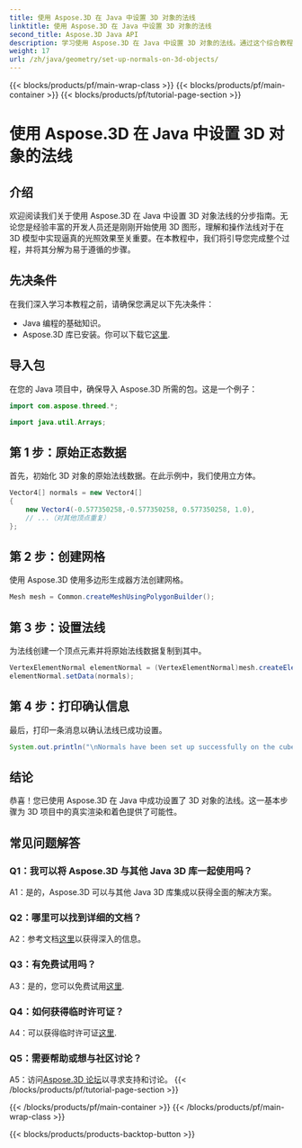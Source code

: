 ```yaml
---
title: 使用 Aspose.3D 在 Java 中设置 3D 对象的法线
linktitle: 使用 Aspose.3D 在 Java 中设置 3D 对象的法线
second_title: Aspose.3D Java API
description: 学习使用 Aspose.3D 在 Java 中设置 3D 对象的法线。通过这个综合教程增强您的图形效果。
weight: 17
url: /zh/java/geometry/set-up-normals-on-3d-objects/
---
```


{{< blocks/products/pf/main-wrap-class >}}
{{< blocks/products/pf/main-container >}}
{{< blocks/products/pf/tutorial-page-section >}}

# 使用 Aspose.3D 在 Java 中设置 3D 对象的法线

## 介绍

欢迎阅读我们关于使用 Aspose.3D 在 Java 中设置 3D 对象法线的分步指南。无论您是经验丰富的开发人员还是刚刚开始使用 3D 图形，理解和操作法线对于在 3D 模型中实现逼真的光照效果至关重要。在本教程中，我们将引导您完成整个过程，并将其分解为易于遵循的步骤。

## 先决条件

在我们深入学习本教程之前，请确保您满足以下先决条件：

- Java 编程的基础知识。
-  Aspose.3D 库已安装。你可以下载它[这里](https://releases.aspose.com/3d/java/).

## 导入包

在您的 Java 项目中，确保导入 Aspose.3D 所需的包。这是一个例子：

```java
import com.aspose.threed.*;

import java.util.Arrays;
```

## 第 1 步：原始正态数据

首先，初始化 3D 对象的原始法线数据。在此示例中，我们使用立方体。

```java
Vector4[] normals = new Vector4[]
{
    new Vector4(-0.577350258,-0.577350258, 0.577350258, 1.0),
    // ...（对其他顶点重复）
};

```

## 第 2 步：创建网格

使用 Aspose.3D 使用多边形生成器方法创建网格。

```java
Mesh mesh = Common.createMeshUsingPolygonBuilder();
```

## 第 3 步：设置法线

为法线创建一个顶点元素并将原始法线数据复制到其中。

```java
VertexElementNormal elementNormal = (VertexElementNormal)mesh.createElement(VertexElementType.NORMAL, MappingMode.CONTROL_POINT, ReferenceMode.DIRECT);
elementNormal.setData(normals);
```

## 第 4 步：打印确认信息

最后，打印一条消息以确认法线已成功设置。

```java
System.out.println("\nNormals have been set up successfully on the cube.");
```

## 结论

恭喜！您已使用 Aspose.3D 在 Java 中成功设置了 3D 对象的法线。这一基本步骤为 3D 项目中的真实渲染和着色提供了可能性。

## 常见问题解答

### Q1：我可以将 Aspose.3D 与其他 Java 3D 库一起使用吗？

A1：是的，Aspose.3D 可以与其他 Java 3D 库集成以获得全面的解决方案。

### Q2：哪里可以找到详细的文档？

 A2：参考文档[这里](https://reference.aspose.com/3d/java/)以获得深入的信息。

### Q3：有免费试用吗？

 A3：是的，您可以免费试用[这里](https://releases.aspose.com/).

### Q4：如何获得临时许可证？

 A4：可以获得临时许可证[这里](https://purchase.aspose.com/temporary-license/).

### Q5：需要帮助或想与社区讨论？

 A5：访问[Aspose.3D 论坛](https://forum.aspose.com/c/3d/18)以寻求支持和讨论。
{{< /blocks/products/pf/tutorial-page-section >}}

{{< /blocks/products/pf/main-container >}}
{{< /blocks/products/pf/main-wrap-class >}}

{{< blocks/products/products-backtop-button >}}
